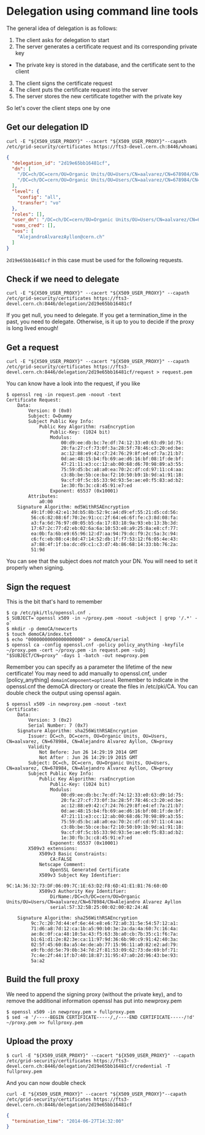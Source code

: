 Delegation using command line tools
===================================

The general idea of delegation is as follows:

1. The client asks for delegation to start
2. The server generates a certificate request and its corresponding private key
  * The private key is stored in the database, and the certificate sent to the client
3. The client signs the certificate request
4. The client puts the certificate request into the server
5. The server stores the new certificate together with the private key

So let's cover the client steps one by one

Get our delegation ID
---------------------
`curl -E "${X509_USER_PROXY}" --cacert "${X509_USER_PROXY}"--capath /etc/grid-security/certificates https://fts3-devel.cern.ch:8446/whoami`
```json
{
  "delegation_id": "2d19e65bb16481cf", 
  "dn": [
    "/DC=ch/DC=cern/OU=Organic Units/OU=Users/CN=aalvarez/CN=678984/CN=Alejandro Alvarez Ayllon", 
    "/DC=ch/DC=cern/OU=Organic Units/OU=Users/CN=aalvarez/CN=678984/CN=Alejandro Alvarez Ayllon/CN=proxy"
  ], 
  "level": {
    "config": "all", 
    "transfer": "vo"
  }, 
  "roles": [], 
  "user_dn": "/DC=ch/DC=cern/OU=Organic Units/OU=Users/CN=aalvarez/CN=678984/CN=Alejandro Alvarez Ayllon", 
  "voms_cred": [], 
  "vos": [
    "AlejandroAlvarezAyllon@cern.ch"
  ]
}
```
`2d19e65bb16481cf` in this case must be used for the following requests.

Check if we need to delegate
----------------------------
`curl -E "${X509_USER_PROXY}" --cacert "${X509_USER_PROXY}" --capath /etc/grid-security/certificates https://fts3-devel.cern.ch:8446/delegation/2d19e65bb16481cf`

If you get null, you need to delegate. If you get a termination_time in the past, you need to delegate. Otherwise, is it
up to you to decide if the proxy is long lived enough!

Get a request
-------------
`curl -E "${X509_USER_PROXY}" --cacert "${X509_USER_PROXY}" --capath /etc/grid-security/certificates https://fts3-devel.cern.ch:8446/delegation/2d19e65bb16481cf/request > request.pem`

You can know have a look into the request, if you like

```
$ openssl req -in request.pem -noout -text
Certificate Request:
    Data:
        Version: 0 (0x0)
        Subject: O=Dummy
        Subject Public Key Info:
            Public Key Algorithm: rsaEncryption
                Public-Key: (1024 bit)
                Modulus:
                    00:d9:ee:db:bc:7e:df:74:12:33:e0:63:d9:1d:75:
                    20:fa:27:cf:73:0f:3a:28:5f:78:46:c3:20:ed:be:
                    ac:12:88:e9:42:c7:24:76:29:8f:e4:ef:7a:21:b7:
                    0d:ae:48:15:b4:fb:69:ae:d6:16:bf:08:1f:de:bf:
                    47:21:11:e3:cc:12:ab:00:68:d6:70:98:89:a3:55:
                    75:59:d5:bc:a8:a0:ea:70:2c:df:cd:97:11:c4:aa:
                    c3:8b:be:5b:ce:ba:f2:10:50:b9:1b:9d:a1:91:18:
                    9a:cf:0f:5c:b5:33:9d:93:5e:ae:e0:f5:83:ad:b2:
                    1e:30:fb:3c:c8:45:91:e7:ed
                Exponent: 65537 (0x10001)
        Attributes:
            a0:00
    Signature Algorithm: md5WithRSAEncryption
         49:1f:00:42:e1:3d:b5:8b:52:9c:a4:d9:ef:55:21:d5:cd:56:
         56:c6:82:08:6f:70:2e:91:cc:2f:64:e6:6f:fe:c3:8d:08:fa:
         a3:fa:6d:76:97:d0:05:b5:da:17:83:18:9a:93:eb:13:3b:3d:
         17:67:2c:77:d2:eb:02:6a:6a:10:53:e8:a9:25:8a:e8:cf:77:
         ea:0b:fa:6b:e9:65:96:12:d7:aa:94:79:dc:f9:2c:5a:3c:94:
         c6:fc:eb:08:c4:8d:47:14:52:db:1f:f7:53:12:f6:05:4e:43:
         a7:88:4f:1f:ba:dc:d9:c1:c3:d7:4b:86:68:14:33:bb:76:2a:
         51:9d
```

You can see that the subject does *not* match your DN. You will need to set it properly when signing.

Sign the request
----------------
This is the bit that's hard to remember

```
$ cp /etc/pki/tls/openssl.cnf .
$ SUBJECT=`openssl x509 -in ~/proxy.pem -noout -subject | grep '/.*' -o`
$ mkdir -p demoCA/newcerts
$ touch demoCA/index.txt
$ echo "00000000000000000000" > demoCA/serial
$ openssl ca -config openssl.cnf -policy policy_anything -keyfile ~/proxy.pem -cert ~/proxy.pem -in request.pem -subj "$SUBJECT/CN=proxy" -days 1 -batch -out newproxy.pem
```

Remember you can specify as a parameter the lifetime of the new certificate!
You may need to add manually to openssl.cnf, under \[policy_anything\] `domainComponent=optional`
Remember to indicate in the openssl.cnf the demoCA directory or create the files in /etc/pki/CA.
You can double check the output using openssl again.

```
$ openssl x509 -in newproxy.pem -noout -text
Certificate:
    Data:
        Version: 3 (0x2)
        Serial Number: 7 (0x7)
    Signature Algorithm: sha256WithRSAEncryption
        Issuer: DC=ch, DC=cern, OU=Organic Units, OU=Users, CN=aalvarez, CN=678984, CN=Alejandro Alvarez Ayllon, CN=proxy
        Validity
            Not Before: Jun 26 14:29:19 2014 GMT
            Not After : Jun 26 14:29:19 2015 GMT
        Subject: DC=ch, DC=cern, OU=Organic Units, OU=Users, CN=aalvarez, CN=678984, CN=Alejandro Alvarez Ayllon, CN=proxy
        Subject Public Key Info:
            Public Key Algorithm: rsaEncryption
                Public-Key: (1024 bit)
                Modulus:
                    00:d9:ee:db:bc:7e:df:74:12:33:e0:63:d9:1d:75:
                    20:fa:27:cf:73:0f:3a:28:5f:78:46:c3:20:ed:be:
                    ac:12:88:e9:42:c7:24:76:29:8f:e4:ef:7a:21:b7:
                    0d:ae:48:15:b4:fb:69:ae:d6:16:bf:08:1f:de:bf:
                    47:21:11:e3:cc:12:ab:00:68:d6:70:98:89:a3:55:
                    75:59:d5:bc:a8:a0:ea:70:2c:df:cd:97:11:c4:aa:
                    c3:8b:be:5b:ce:ba:f2:10:50:b9:1b:9d:a1:91:18:
                    9a:cf:0f:5c:b5:33:9d:93:5e:ae:e0:f5:83:ad:b2:
                    1e:30:fb:3c:c8:45:91:e7:ed
                Exponent: 65537 (0x10001)
        X509v3 extensions:
            X509v3 Basic Constraints: 
                CA:FALSE
            Netscape Comment: 
                OpenSSL Generated Certificate
            X509v3 Subject Key Identifier: 
                9C:1A:36:32:73:DF:06:09:7C:1E:63:D2:F8:6D:41:E1:B1:76:60:0D
            X509v3 Authority Key Identifier: 
                DirName:/DC=ch/DC=cern/OU=Organic Units/OU=Users/CN=aalvarez/CN=678984/CN=Alejandro Alvarez Ayllon
                serial:57:32:5B:25:00:02:00:02:24:AE

    Signature Algorithm: sha256WithRSAEncryption
         9c:7c:20:7d:44:ef:6e:44:e8:e6:72:a0:31:5e:54:57:12:a1:
         71:d6:a8:7d:12:ca:1b:a5:90:b0:3e:2a:da:4a:60:7c:16:4a:
         ae:8c:0f:ca:48:10:5a:43:f5:63:3b:a0:cb:7b:35:c1:f6:7a:
         b1:61:d1:2e:82:3e:ca:11:97:9d:36:6b:90:c9:91:42:40:3a:
         02:5f:45:60:8a:a5:4e:de:ab:77:15:96:11:a0:82:e2:ad:79:
         e9:fb:dd:5e:79:0b:34:7d:2f:81:53:09:62:73:de:69:bf:71:
         7c:4e:2f:44:1f:b7:40:18:87:31:95:47:a0:2d:96:43:be:93:
         5a:a2
```

Build the full proxy
--------------------
We need to append the signing proxy (without the private key), and to remove the additional information openssl has put into newproxy.pem
```
$ openssl x509 -in newproxy.pem > fullproxy.pem
$ sed -e '/-----BEGIN CERTIFICATE-----/,/----END CERTIFICATE-----/!d' ~/proxy.pem >> fullproxy.pem
```

Upload the proxy
----------------
```
$ curl -E "${X509_USER_PROXY}" --cacert "${X509_USER_PROXY}" --capath /etc/grid-security/certificates https://fts3-devel.cern.ch:8446/delegation/2d19e65bb16481cf/credential -T fullproxy.pem
```

And you can now double check

`curl -E "${X509_USER_PROXY}" --cacert "${X509_USER_PROXY}"--capath /etc/grid-security/certificates https://fts3-devel.cern.ch:8446/delegation/2d19e65bb16481cf`
```json
{
  "termination_time": "2014-06-27T14:32:00"
}
```
